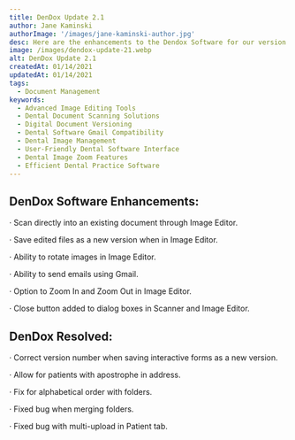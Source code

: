 ```yaml
---
title: DenDox Update 2.1
author: Jane Kaminski
authorImage: '/images/jane-kaminski-author.jpg'
desc: Here are the enhancements to the Dendox Software for our version 2.1.
image: /images/dendox-update-21.webp
alt: DenDox Update 2.1
createdAt: 01/14/2021
updatedAt: 01/14/2021
tags:
  - Document Management
keywords:
  - Advanced Image Editing Tools
  - Dental Document Scanning Solutions
  - Digital Document Versioning
  - Dental Software Gmail Compatibility
  - Dental Image Management
  - User-Friendly Dental Software Interface
  - Dental Image Zoom Features
  - Efficient Dental Practice Software
---
```


## DenDox Software Enhancements:

· Scan directly into an existing document through Image Editor.

· Save edited files as a new version when in Image Editor.

· Ability to rotate images in Image Editor.

· Ability to send emails using Gmail.

· Option to Zoom In and Zoom Out in Image Editor.

· Close button added to dialog boxes in Scanner and Image Editor.

## DenDox Resolved:

· Correct version number when saving interactive forms as a new version.

· Allow for patients with apostrophe in address.

· Fix for alphabetical order with folders.

· Fixed bug when merging folders.

· Fixed bug with multi-upload in Patient tab.
